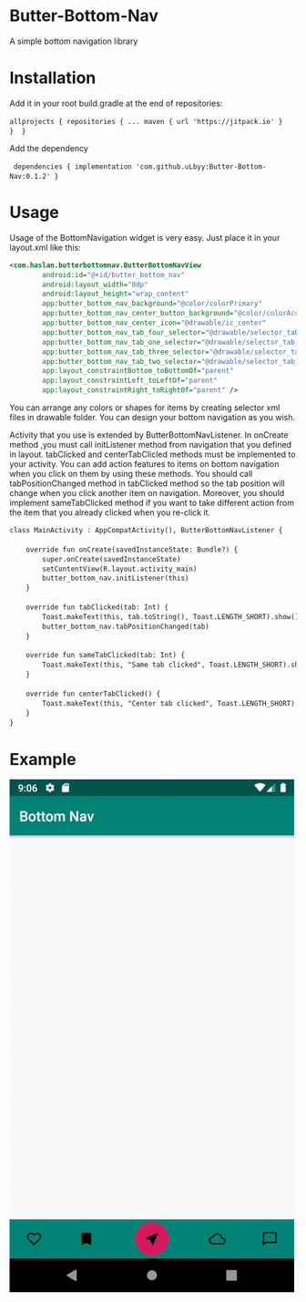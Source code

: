# Butter-Bottom-Nav
A simple bottom navigation library

# Installation

Add it in your root build.gradle at the end of repositories:


`allprojects {
    	repositories {
		  ...
			maven { url 'https://jitpack.io' }      
		} 
	}`
  
 Add the dependency 
 
 ` 
 dependencies {
        implementation 'com.github.uLbyy:Butter-Bottom-Nav:0.1.2'
	}   `

# Usage

Usage of the BottomNavigation widget is very easy. Just place it in your layout.xml like this:

```xml
<com.haslan.butterbottomnav.ButterBottomNavView
        android:id="@+id/butter_bottom_nav"
        android:layout_width="0dp"
        android:layout_height="wrap_content"
        app:butter_bottom_nav_background="@color/colorPrimary"
        app:butter_bottom_nav_center_button_background="@color/colorAccent"
        app:butter_bottom_nav_center_icon="@drawable/ic_center"
        app:butter_bottom_nav_tab_four_selector="@drawable/selector_tab_four"
        app:butter_bottom_nav_tab_one_selector="@drawable/selector_tab_one"
        app:butter_bottom_nav_tab_three_selector="@drawable/selector_tab_three"
        app:butter_bottom_nav_tab_two_selector="@drawable/selector_tab_two"
        app:layout_constraintBottom_toBottomOf="parent"
        app:layout_constraintLeft_toLeftOf="parent"
        app:layout_constraintRight_toRightOf="parent" />
```
You can arrange any colors or shapes for items by creating selector xml files in drawable folder. You can design your bottom navigation
as you wish.

Activity that you use is extended by ButterBottomNavListener. In onCreate method ,you must call initListener method from navigation that 
you defined in layout. tabClicked and centerTabClicled methods must be implemented to your activity. You can add action features to 
items on bottom navigation when you click on them by using these methods. You should call tabPositionChanged method in tabClicked 
method so the tab position will change when you click another item on navigation. Moreover, you should implement sameTabClicked method
if you want to take different action from the item that you already clicked when you re-click it.

```xml
class MainActivity : AppCompatActivity(), ButterBottomNavListener {

    override fun onCreate(savedInstanceState: Bundle?) {
        super.onCreate(savedInstanceState)
        setContentView(R.layout.activity_main)
        butter_bottom_nav.initListener(this)
    }

    override fun tabClicked(tab: Int) {
        Toast.makeText(this, tab.toString(), Toast.LENGTH_SHORT).show()
        butter_bottom_nav.tabPositionChanged(tab)
    }

    override fun sameTabClicked(tab: Int) {
        Toast.makeText(this, "Same tab clicked", Toast.LENGTH_SHORT).show()
    }

    override fun centerTabClicked() {
        Toast.makeText(this, "Center tab clicked", Toast.LENGTH_SHORT).show()
    }
}
```
# Example

![](GIF.gif)
